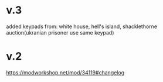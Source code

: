 # v.3

added keypads from: 
white house, 
hell's island, 
shacklethorne auction(ukranian prisoner use same keypad)

# v.2

https://modworkshop.net/mod/34119#changelog
